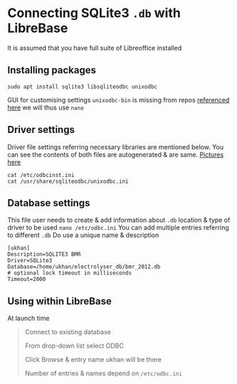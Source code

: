 # Connecting SQLite3 `.db` with LibreBase
It is assumed that you have full suite of Libreoffice installed

## Installing packages
```
sudo apt install sqlite3 libsqliteodbc unixodbc
```
GUI for customising settings `unixodbc-bin` is missing from repos [referenced here](https://wiki.openoffice.org/wiki/Documentation/How_Tos/Using_SQLite_With_OpenOffice.org) we will thus use `nano`

## Driver settings
Driver file settings referring necessary libraries are mentioned below. You can see the contents of both files are autogenerated & are same. [Pictures here](https://ask.libreoffice.org/t/base-how-to-connect-to-an-sqlite-database/29293/2)
```
cat /etc/odbcinst.ini
cat /usr/share/sqliteodbc/unixodbc.ini
```
## Database settings
This file user needs to create & add information about `.db` location & type of driver to be used `nano /etc/odbc.ini` You can add multiple entries referring to different `.db` Do use a unique name & description
```
[ukhan]
Description=SQLITE3 BMR
Driver=SQLite3
Database=/home/ukhan/electrolyser_db/bmr_2012.db
# optional lock timeout in milliseconds
Timeout=2000
```
## Using within LibreBase
At launch time
> Connect to existing database
> 
> From drop-down list select ODBC
> 
> Click Browse & entry name ukhan will be there
> 
> Number of entries & names depend on `/etc/odbc.ini`
